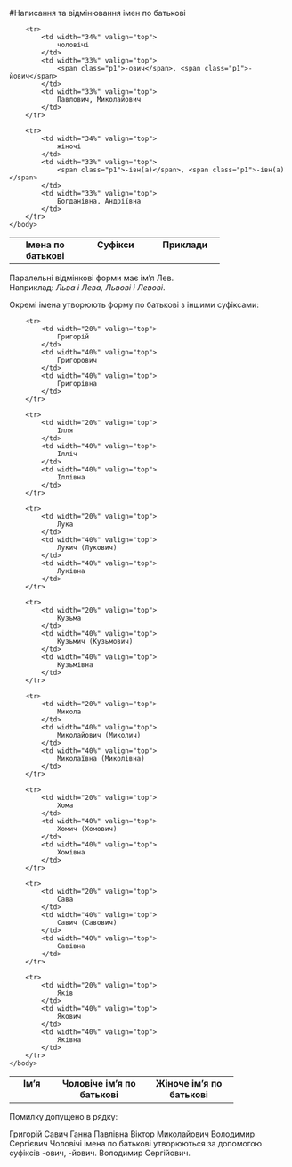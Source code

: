 #Написання та вiдмiнювання iмен по батьковi


<table style="width: 75%;" align="center">
    <body>
        <tr>
            <td width="34%" align="center" valign="top">
                <b>Імена по батькові</b>
            </td>  
            <td width="33%" align="center" valign="top">
                <b>Суфікси</b>
            </td>
            <td width="33%" align="center" valign="top">
                <b>Приклади</b>
            </td>                     
        </tr>

        <tr>
            <td width="34%" valign="top">
                чоловічі
            </td>  
            <td width="33%" valign="top">
                <span class="p1">-ович</span>, <span class="p1">-йович</span>
            </td>
            <td width="33%" valign="top">
                Павлович, Миколайович
            </td>                     
        </tr>

        <tr>
            <td width="34%" valign="top">
                жіночі
            </td>  
            <td width="33%" valign="top">
                <span class="p1">-івн(а)</span>, <span class="p1">-івн(а)</span>
            </td>
            <td width="33%" valign="top">
                Богданівна, Андріївна
            </td>                     
        </tr>
    </body>
</table>

Паралельнi вiдмiнковi форми має iм’я Лев.<br>Наприклад: <i>Льва i Лева, Львовi i Левовi</i>.
<br>

Окремi iмена утворюють форму по батьковi з iншими суфiксами:


<table style="width: 80%;" align="center">
    <body>
        <tr>
            <td width="20%" align="center" valign="top">
                <b>Ім’я</b>
            </td>  
            <td width="40%" align="center" valign="top">
                <b>Чоловіче ім’я по батькові</b>
            </td>
            <td width="40%" align="center" valign="top">
                <b>Жіноче ім’я по батькові</b>
            </td>                     
        </tr>

        <tr>
            <td width="20%" valign="top">
                Григорій
            </td>  
            <td width="40%" valign="top">
                Григорович
            </td>
            <td width="40%" valign="top">
                Григорівна
            </td>                     
        </tr>

        <tr>
            <td width="20%" valign="top">
                Ілля
            </td>  
            <td width="40%" valign="top">
                Ілліч
            </td>
            <td width="40%" valign="top">
                Іллівна
            </td>                     
        </tr>

        <tr>
            <td width="20%" valign="top">
                Лука
            </td>  
            <td width="40%" valign="top">
                Лукич (Лукович)
            </td>
            <td width="40%" valign="top">
                Луківна
            </td>                     
        </tr>

        <tr>
            <td width="20%" valign="top">
                Кузьма
            </td>  
            <td width="40%" valign="top">
                Кузьмич (Кузьмович)
            </td>
            <td width="40%" valign="top">
                Кузьмівна
            </td>                     
        </tr>

        <tr>
            <td width="20%" valign="top">
                Микола
            </td>  
            <td width="40%" valign="top">
                Миколайович (Миколич)
            </td>
            <td width="40%" valign="top">
                Миколаївна (Миколівна)
            </td>                     
        </tr>

        <tr>
            <td width="20%" valign="top">
                Хома
            </td>  
            <td width="40%" valign="top">
                Хомич (Хомович)
            </td>
            <td width="40%" valign="top">
                Хомівна
            </td>                     
        </tr>

        <tr>
            <td width="20%" valign="top">
                Сава
            </td>  
            <td width="40%" valign="top">
                Савич (Савович)
            </td>
            <td width="40%" valign="top">
                Савівна
            </td>                     
        </tr>

        <tr>
            <td width="20%" valign="top">
                Яків
            </td>  
            <td width="40%" valign="top">
                Якович
            </td>
            <td width="40%" valign="top">
                Яківна
            </td>                     
        </tr>
    </body>
</table>


<quiz> 
    <question>
       <p> Помилку допущено в рядку:</p>
           <answer> Григорій Савич</answer>
           <answer> Ганна Павлівна</answer>
           <answer> Віктор Миколайович</answer>
           <answer correct> Володимир Сергієвич</answer>
      <explanation>
Чоловічі імена по батькові утворюються за допомогою суфіксів <span class="p1">-ович</span>, <span class="p1">-йович</span>.
Володимир Сергійович. 
</explanation>
    </question>
</quiz>